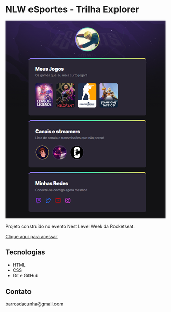 # NLW eSportes - Trilha Explorer

![preview](./.github/preview.png)

Projeto construído no evento Nest Level Week da Rocketseat.

[Clique aqui para acessar](https://rbcunha/github.io/nlwesportes)

## Tecnologias

-  HTML
-  CSS
-  Git e GitHub

## Contato

barrosdacunha@gmail.com
